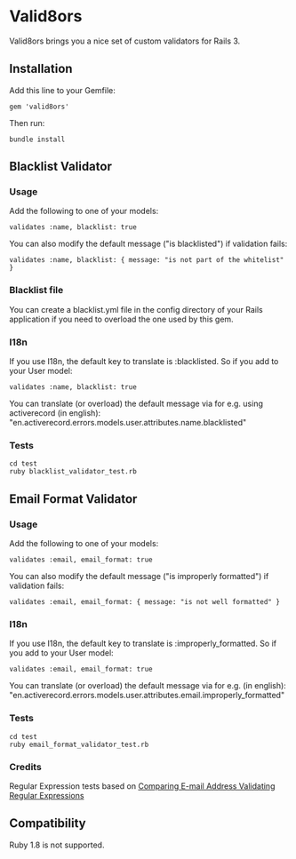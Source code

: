 # Valid8ors

Valid8ors brings you a nice set of custom validators for Rails 3.

## Installation

Add this line to your Gemfile:

    gem 'valid8ors'

Then run:

    bundle install

## Blacklist Validator

### Usage

Add the following to one of your models:

    validates :name, blacklist: true

You can also modify the default message ("is blacklisted") if validation fails:

    validates :name, blacklist: { message: "is not part of the whitelist" }

### Blacklist file

You can create a blacklist.yml file in the config directory of your Rails application if you need to overload the one used by this gem.

### I18n

If you use I18n, the default key to translate is :blacklisted. So if you add to your User model:

    validates :name, blacklist: true

You can translate (or overload) the default message via for e.g. using activerecord (in english): "en.activerecord.errors.models.user.attributes.name.blacklisted"

### Tests

    cd test
    ruby blacklist_validator_test.rb

## Email Format Validator

### Usage

Add the following to one of your models:

    validates :email, email_format: true

You can also modify the default message ("is improperly formatted") if validation fails:

    validates :email, email_format: { message: "is not well formatted" }

### I18n

If you use I18n, the default key to translate is :improperly_formatted. So if you add to your User model:

    validates :email, email_format: true

You can translate (or overload) the default message via for e.g. (in english): "en.activerecord.errors.models.user.attributes.email.improperly_formatted"

### Tests

    cd test
    ruby email_format_validator_test.rb

### Credits

Regular Expression tests based on [Comparing E-mail Address Validating Regular Expressions](http://fightingforalostcause.net/misc/2006/compare-email-regex.php)

## Compatibility

Ruby 1.8 is not supported.
